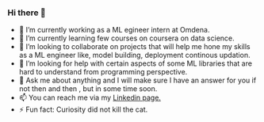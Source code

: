 ### Hi there 👋



- 🔭 I’m currently working as a ML egineer intern at Omdena.
- 🌱 I’m currently learning few courses on coursera on data science.
- 👯 I’m looking to collaborate on projects that will help me hone my skills as a ML engineer like, model building, deployment continous updation. 
- 🤔 I’m looking for help with certain aspects of some ML libraries that are hard to understand from programming perspective. 
- 💬 Ask me about anything and I will make sure I have an answer for you if not then and then , but in some time soon.
- 📫 You can reach me via my [Linkedin page.](https://www.linkedin.com/in/kaushalpatel1729/)
- ⚡ Fun fact: Curiosity did not kill the cat.
